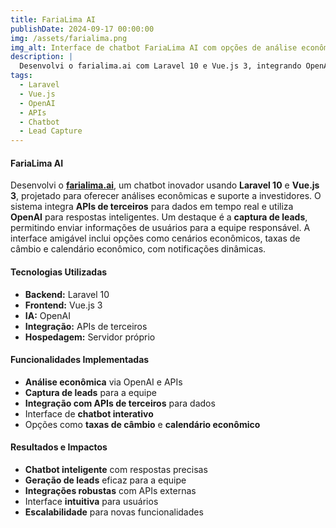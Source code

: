 ```yaml
---
title: FariaLima AI
publishDate: 2024-09-17 00:00:00
img: /assets/farialima.png
img_alt: Interface de chatbot FariaLima AI com opções de análise econômica
description: |
  Desenvolvi o farialima.ai com Laravel 10 e Vue.js 3, integrando OpenAI e APIs de terceiros, com captura de leads para a equipe.
tags:
  - Laravel
  - Vue.js
  - OpenAI
  - APIs
  - Chatbot
  - Lead Capture
---
```


#### FariaLima AI  

Desenvolvi o **[farialima.ai](https://farialima.ai)**, um chatbot inovador usando **Laravel 10** e **Vue.js 3**, projetado para oferecer análises econômicas e suporte a investidores. O sistema integra **APIs de terceiros** para dados em tempo real e utiliza **OpenAI** para respostas inteligentes. Um destaque é a **captura de leads**, permitindo enviar informações de usuários para a equipe responsável. A interface amigável inclui opções como cenários econômicos, taxas de câmbio e calendário econômico, com notificações dinâmicas.

#### Tecnologias Utilizadas  
- **Backend:** Laravel 10  
- **Frontend:** Vue.js 3  
- **IA:** OpenAI  
- **Integração:** APIs de terceiros  
- **Hospedagem:** Servidor próprio  

#### Funcionalidades Implementadas  
- **Análise econômica** via OpenAI e APIs  
- **Captura de leads** para a equipe  
- **Integração com APIs de terceiros** para dados  
- Interface de **chatbot interativo**  
- Opções como **taxas de câmbio** e **calendário econômico**  

#### Resultados e Impactos  
- **Chatbot inteligente** com respostas precisas  
- **Geração de leads** eficaz para a equipe  
- **Integrações robustas** com APIs externas  
- Interface **intuitiva** para usuários  
- **Escalabilidade** para novas funcionalidades  